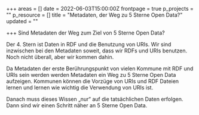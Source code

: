 +++
areas = []
date = 2022-06-03T15:00:00Z
frontpage = true
p_projects = ""
p_resource = []
title = "Metadaten, der Weg zu 5 Sterne Open Data?"
updated = ""

+++
Sind Metadaten der Weg zum Ziel von 5 Sterne Open Data? 

Der 4. Stern ist Daten in RDF und die Benutzung von URIs. Wir sind inzwischen bei den Metadaten soweit, dass wir RDFs und URIs benutzen. Noch nicht überall, aber wir kommen dahin.

Da Metadaten der erste Berührungspunkt von vielen Kommune mit RDF und URIs sein werden werden Metadaten ein Weg zu 5 Sterne Open Data aufzeigen. Kommunen können die Vorzüge von URIs und RDF Dateien lernen und lernen wie wichtig die Verwendung von URIs ist. 

Danach muss dieses Wissen „nur“ auf die tatsächlichen Daten erfolgen. Dann sind wir einen Schritt näher an 5 Sterne Open Data.